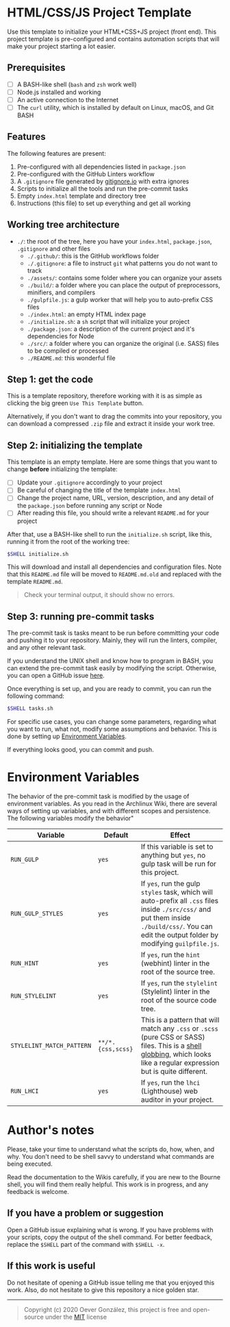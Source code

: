 # HTML/CSS/JS Project Template
Use this template to initialize your HTML+CSS+JS project (front end). This project template is pre-configured and contains automation scripts that will make your project starting a lot easier.

## Prerequisites
- [ ] A BASH-like shell (`bash` and `zsh` work well)
- [ ] Node.js installed and working
- [ ] An active connection to the Internet
- [ ] The `curl` utility, which is installed by default on Linux, macOS, and Git BASH

## Features
The following features are present:

1. Pre-configured with all dependencies listed in `package.json`
1. Pre-configured with the GitHub Linters workflow
1. A `.gitignore` file generated by [gitignore.io](https://gitignore.io) with extra ignores
1. Scripts to initialize all the tools and run the pre-commit tasks
1. Empty `index.html` template and directory tree
1. Instructions (this file) to set up everything and get all working

## Working tree architecture

- `./`: the root of the tree, here you have your `index.html`, `package.json`, `.gitignore` and other files
  - `./.github/`: this is the GitHub workflows folder
  - `./.gitignore`: a file to instruct `git` what patterns you do not want to track
  - `./assets/`: contains some folder where you can organize your assets
  - `./build/`: a folder where you can place the output of preprocessors, minifiers, and compilers
  - `./gulpfile.js`: a gulp worker that will help you to auto-prefix CSS files
  - `./index.html`: an empty HTML index page
  - `./initialize.sh`: a `sh` script that will initialize your project
  - `./package.json`: a description of the current project and it's dependencies for Node
  - `./src/`: a folder where you can organize the original (i.e. SASS) files to be compiled or processed
  - `./README.md`: this wonderful file

## Step 1: get the code
This is a template repository, therefore working with it is as simple as clicking the big green `Use This Template` button.

Alternatively, if you don't want to drag the commits into your repository, you can download a compressed `.zip` file and extract it inside your work tree.

## Step 2: initializing the template
This template is an empty template. Here are some things that you want to change **before** initializing the template:

- [ ] Update your `.gitignore` accordingly to your project
- [ ] Be careful of changing the title of the template `index.html`
- [ ] Change the project name, URL, version, description, and any detail of the `package.json` before running any script or Node
- [ ] After reading this file, you should write a relevant `README.md` for your project

After that, use a BASH-like shell to run the `initialize.sh` script, like this, running it from the root of the working tree:
```sh
$SHELL initialize.sh
```
This will download and install all dependencies and configuration files. Note that this `README.md` file will be moved to `README.md.old` and replaced with the template `README.md`.

> Check your terminal output, it should show no errors.

## Step 3: running pre-commit tasks
The pre-commit task is tasks meant to be run before committing your code and pushing it to your repository. Mainly, they will run the linters, compiler, and any other relevant task.

If you understand the UNIX shell and know how to program in BASH, you can extend the pre-commit task easily by modifying the script. Otherwise, you can open a GitHub issue [here](../../issues).

Once everything is set up, and you are ready to commit, you can run the following command:
```sh
$SHELL tasks.sh
```

For specific use cases, you can change some parameters, regarding what you want to run, what not, modify some assumptions and behavior. This is done by setting up [Environment Variables](https://wiki.archlinux.org/index.php/environment_variables).

If everything looks good, you can commit and push.

# Environment Variables
The behavior of the pre-commit task is modified by the usage of environment variables. As you read in the Archlinux Wiki, there are several ways of setting up variables, and with different scopes and persistence. The following variables modify the behavior"

| Variable | Default | Effect |
|-|-|-|
|`RUN_GULP`|`yes`|If this variable is set to anything but `yes`, no gulp task will be run for this project.
|`RUN_GULP_STYLES`|`yes`|If `yes`, run the gulp `styles` task, which will auto-prefix all `.css` files inside `./src/css/` and put them inside `./build/css/`. You can edit the output folder by modifying `guilpfile.js`.
|`RUN_HINT`|`yes`|If `yes`, run the `hint` (webhint) linter in the root of the source tree.|
|`RUN_STYLELINT`|`yes`|If `yes`, run the `stylelint` (Stylelint) linter in the root of the source code tree.|
|`STYLELINT_MATCH_PATTERN`|`**/*.{css,scss}`|This is a pattern that will match any `.css` or `.scss` (pure CSS or SASS) files. This is a [shell globbing](https://mywiki.wooledge.org/glob), which looks like a regular expression but is quite different.|
|`RUN_LHCI`|`yes`|If `yes`, run the `lhci` (Lighthouse) web auditor in your project.|

# Author's notes
Please, take your time to understand what the scripts do, how, when, and why. You don't need to be shell savvy to understand what commands are being executed.

Read the documentation to the Wikis carefully, if you are new to the Bourne shell, you will find them really helpful. This work is in progress, and any feedback is welcome.

## If you have a problem or suggestion
Open a GitHub issue explaining what is wrong. If you have problems with your scripts, copy the output of the shell command. For better feedback, replace the `$SHELL` part of the command with `$SHELL -x`.

## If this work is useful
Do not hesitate of opening a GitHub issue telling me that you enjoyed this work. Also, do not hesitate to give this repository a nice golden star.

---

> Copyright (c) 2020 Oever González, this project is free and open-source under the [MIT](https://opensource.org/licenses/MIT) license
